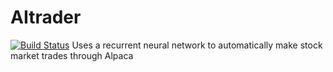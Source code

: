 # AItrader
[![Build Status](https://travis-ci.com/username/projectname.svg?branch=master)](https://travis-ci.com/username/projectname)
Uses a recurrent neural network to automatically make stock market trades through Alpaca

